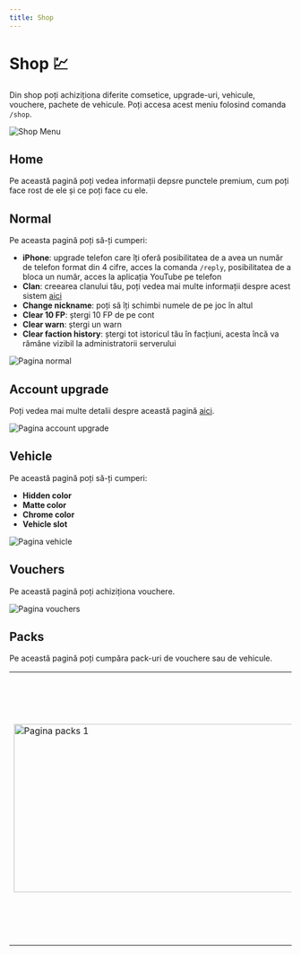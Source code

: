 ```yaml
---
title: Shop
---
```


# Shop 💹
Din shop poți achiziționa diferite comsetice, upgrade-uri, vehicule, vouchere, pachete de vehicule. Poți accesa acest meniu folosind comanda `/shop`.

![Shop Menu](https://i.imgur.com/OCXQUAc.png "Shop Menu")

## Home
Pe această pagină poți vedea informații depsre punctele premium, cum poți face rost de ele și ce poți face cu ele.

## Normal
Pe aceasta pagină poți să-ți cumperi:
- **iPhone**: upgrade telefon care îți oferă posibilitatea de a avea un număr de telefon format din 4 cifre, acces la comanda `/reply`, posibilitatea de a bloca un număr, acces la aplicația YouTube pe telefon
- **Clan**: creearea clanului tău, poți vedea mai multe informații despre acest sistem [aici](./clans.md)
- **Change nickname**: poți să îți schimbi numele de pe joc în altul
- **Clear 10 FP**: ștergi 10 FP de pe cont
- **Clear warn**: ștergi un warn
- **Clear faction history**: ștergi tot istoricul tău în facțiuni, acesta încă va rămâne vizibil la administratorii serverului

![Pagina normal](https://i.imgur.com/nYWbQcS.png "Pagina normal")

## Account upgrade
Poți vedea mai multe detalii despre această pagină [aici](./account%20upgrades/).

![Pagina account upgrade](https://i.imgur.com/gZJJ725.png "Pagina account upgrade")

## Vehicle
Pe această pagină poți să-ți cumperi:
- **Hidden color**
- **Matte color**
- **Chrome color**
- **Vehicle slot**

![Pagina vehicle](https://i.imgur.com/44E3fEF.png "Pagina vehicle")

## Vouchers
Pe această pagină poți achiziționa vouchere.

![Pagina vouchers](https://i.imgur.com/sUYdiDV.png "Pagina vouchers")

## Packs
Pe această pagină poți cumpăra pack-uri de vouchere sau de vehicule.
<table>
    <tr>
        <td>
            <img src="https://i.imgur.com/bJQ3APg.png" alt="Pagina packs 1" width="500" height="300">
        </td>
        <td>
            <img src="https://i.imgur.com/fIJjerH.png" alt="Pagina packs 2" width="720" height="480">
        </td>
    </tr>
</table>
